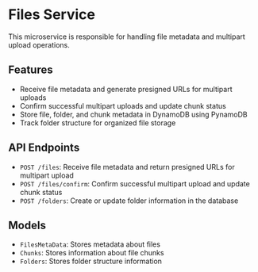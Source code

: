 # Files Service

This microservice is responsible for handling file metadata and multipart upload operations.

## Features

- Receive file metadata and generate presigned URLs for multipart uploads
- Confirm successful multipart uploads and update chunk status
- Store file, folder, and chunk metadata in DynamoDB using PynamoDB
- Track folder structure for organized file storage

## API Endpoints

- `POST /files`: Receive file metadata and return presigned URLs for multipart upload
- `POST /files/confirm`: Confirm successful multipart upload and update chunk status
- `POST /folders`: Create or update folder information in the database

## Models

- `FilesMetaData`: Stores metadata about files
- `Chunks`: Stores information about file chunks
- `Folders`: Stores folder structure information
